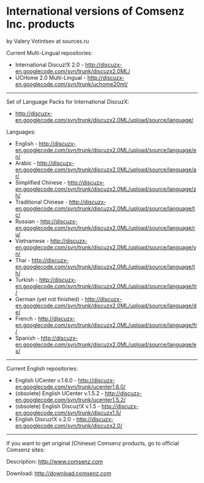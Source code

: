 # International versions of Comsenz Inc. products #
by Valery Votintsev at sources.ru

Current Multi-Lingual repositories:

  * International Discuz!X 2.0 - http://discuzx-en.googlecode.com/svn/trunk/discuzx2.0ML/
  * UCHome 2.0 Multi-Lingual - http://discuzx-en.googlecode.com/svn/trunk/uchome20ml/


---


Set of Language Packs for International DiscuzX:
  * http://discuzx-en.googlecode.com/svn/trunk/discuzx2.0ML/upload/source/language/

Languages:

  * English - http://discuzx-en.googlecode.com/svn/trunk/discuzx2.0ML/upload/source/language/en/
  * Arabic - http://discuzx-en.googlecode.com/svn/trunk/discuzx2.0ML/upload/source/language/ar/
  * Simplified Chinese - http://discuzx-en.googlecode.com/svn/trunk/discuzx2.0ML/upload/source/language/zh/
  * Traditional Chinese - http://discuzx-en.googlecode.com/svn/trunk/discuzx2.0ML/upload/source/language/tc/
  * Russian - http://discuzx-en.googlecode.com/svn/trunk/discuzx2.0ML/upload/source/language/ru/
  * Vietnamese - http://discuzx-en.googlecode.com/svn/trunk/discuzx2.0ML/upload/source/language/vn/
  * Thai - http://discuzx-en.googlecode.com/svn/trunk/discuzx2.0ML/upload/source/language/th/
  * Turkish - http://discuzx-en.googlecode.com/svn/trunk/discuzx2.0ML/upload/source/language/tr/
  * German (yet not finished) - http://discuzx-en.googlecode.com/svn/trunk/discuzx2.0ML/upload/source/language/de/
  * French - http://discuzx-en.googlecode.com/svn/trunk/discuzx2.0ML/upload/source/language/fr/
  * Spanish - http://discuzx-en.googlecode.com/svn/trunk/discuzx2.0ML/upload/source/language/es/



---


Current English repositories:
  * English UCenter v.1.6.0 - http://discuzx-en.googlecode.com/svn/trunk/ucenter1.6.0/
  * (obsolete) English UCenter v.1.5.2 - http://discuzx-en.googlecode.com/svn/trunk/ucenter1.5.2/
  * (obsolete) English Discuz!X v.1.5 - http://discuzx-en.googlecode.com/svn/trunk/discuzx1.5/
  * English Discuz!X v.2.0 - http://discuzx-en.googlecode.com/svn/trunk/discuzx2.0/


---


If you want to get original (Chinese) Comsenz products,
go to official Comsenz sites:


Description: http://www.comsenz.com

Download: http://download.comsenz.com